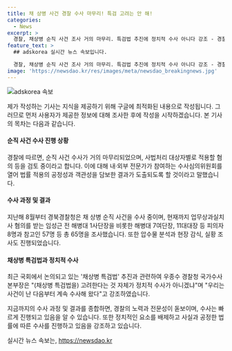 ```yaml
---
title: 채 상병 사건 경찰 수사 마무리! 특검 고려는 안 해!
categories:
  - News
excerpt: >
  경찰, 채상병 순직 사건 조사 거의 마무리. 특검법 추진에 정치적 수사 아니다 강조 - 경찰청 국가수사본부장 우종수는 채상병 순직 사건 수사가 거의 마무리됐다며, 특검법 추진과 관련해 정치적 수사가 아니라고 강조했다. 지난해 수해 실종자 수색 중 순직한 해병대 채모 상병 사건에 대해 65명을 조사하고 현장 감식과 분석을 진행했다. 민주당은 특검법을 내달 초 본회의에 상정할 계획이고, 국민의힘은 순직 1주기 전까지 결과 발표를 촉구했다.
feature_text: >
  ## adskorea 실시간 뉴스 속보입니다.

  경찰, 채상병 순직 사건 조사 거의 마무리. 특검법 추진에 정치적 수사 아니다 강조 - 경찰청 국가수사본부장 우종수는 채상병 순직 사건 수사가 거의 마무리됐다며, 특검법 추진과 관련해 정치적 수사가 아니라고 강조했다. 지난해 수해 실종자 수색 중 순직한 해병대 채모 상병 사건에 대해 65명을 조사하고 현장 감식과 분석을 진행했다. 민주당은 특검법을 내달 초 본회의에 상정할 계획이고, 국민의힘은 순직 1주기 전까지 결과 발표를 촉구했다.
image: 'https://newsdao.kr/res/images/meta/newsdao_breakingnews.jpg'
---
```


<p><img src="https://newsdao.kr/res/images/meta/newsdao_breakingnews.jpg" alt="adskorea 속보" /></p>

<p>제가 작성하는 기사는 지식을 제공하기 위해 구글에 최적화된 내용으로 작성됩니다. 그러므로 먼저 사용자가 제공한 정보에 대해 조사한 후에 작성을 시작하겠습니다. 본 기사의 목차는 다음과 같습니다.</p>

<h4>순직 사건 수사 진행 상황</h4>

<p>경찰에 따르면, 순직 사건 수사가 거의 마무리되었으며, 사법처리 대상자별로 적용할 혐의 등을 검토 중이라고 합니다. 이에 대해 내·외부 전문가가 참여하는 수사심의위원회를 열어 법률 적용의 공정성과 객관성을 담보한 결과가 도출되도록 할 것이라고 말했습니다.</p>

<h4>수사 과정 및 결과</h4>

<p>지난해 8월부터 경북경찰청은 채 상병 순직 사건을 수사 중이며, 현재까지 업무상과실치사 혐의를 받는 임성근 전 해병대 1사단장을 비롯한 해병대 7여단장, 11대대장 등 피의자 8명과 참고인 57명 등 총 65명을 조사했습니다. 또한 압수물 분석과 현장 감식, 실황 조사도 진행되었습니다.</p>

<h4>채상병 특검법과 정치적 수사</h4>

<p>최근 국회에서 논의되고 있는 '채상병 특검법' 추진과 관련하여 우종수 경찰청 국가수사본부장은 "(채상병 특검법을) 고려한다는 것 자체가 정치적 수사가 아니겠냐"며 "우리는 사건이 난 다음부터 계속 수사해 왔다"고 강조하였습니다.</p>

<p>지금까지의 수사 과정 및 결과를 종합하면, 경찰의 노력과 전문성이 돋보이며, 수사는 빠르게 진행되고 있음을 알 수 있습니다. 또한 정치적인 요소를 배제하고 사실과 공정한 법률에 따른 수사를 진행하고 있음을 강조하고 있습니다.</p>
실시간 뉴스 속보는, <a href="https://newsdao.kr" rel="dofollow">https://newsdao.kr</a>


